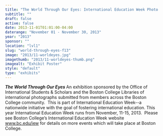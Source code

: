 ```yaml
---
title: "The World Through Our Eyes: International Education Week Photo Exhibition"
subtitle: ""
draft: false
active: false
date: 2013-11-01T01:01:00-04:00
daterange: "November 01 - November 30, 2013"
year: "2013"
sponsor: ""
location: "lvl1"
slug: "world-through-eyes-f13"
image: "2013/11-worldeyes.jpg"
imagethumb: "2013/11-worldeyes-thumb.png"
imagealt: "Exhibit Poster"
style: "default"
type: "exhibits"
---
```


<strong><em>The World Through Our Eyes </em></strong>An exhibition sponsored   by the Office of International Students &amp; Scholars and the Boston   College Libraries of international photographs submitted from members   across the Boston College community.  This is part of International   Education Week--a nationwide initiative with the goal of fostering   international education. This year International Education Week runs   from November, 11-15, 2013.  Please see Boston College&rsquo;s International   Education Week website <a href="http://www.bc.edu/iew">www.bc.edu/iew</a> for details on more events which will take place at Boston College.
